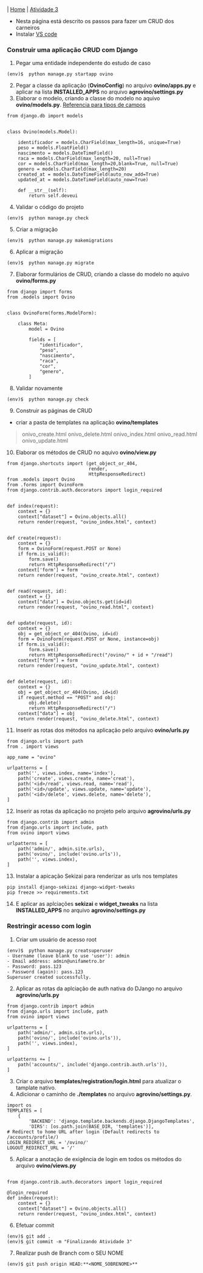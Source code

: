 |  [Home](/README.md)  |  [Atividade 3](/doc/atv3.md)

*  Nesta página está descrito os passos para fazer um CRUD dos carneiros
*  Instalar [VS code](https://code.visualstudio.com/sha/download?build=stable&os=win32-x64-archive)

### Construir uma aplicação CRUD com Django
1. Pegar uma entidade independente do estudo de caso
```
(env)$  python manage.py startapp ovino
```
2. Pegar a classe da aplicação (**OvinoConfig**) no arquivo **ovino/apps.py** e aplicar na lista **INSTALLED_APPS** no arquivo **agrovino/settings.py**
3. Elaborar o modelo, criando a classe do modelo no aquivo **ovino/models.py**. [Referencia para tipos de campos](https://docs.djangoproject.com/en/4.1/ref/models/fields/#model-field-types)
```
from django.db import models


class Ovino(models.Model):
    
    identificador = models.CharField(max_length=16, unique=True)
    peso = models.FloatField()
    nascimento = models.DateTimeField()
    raca = models.CharField(max_length=20, null=True)
    cor = models.CharField(max_length=20,blank=True, null=True)
    genero = models.CharField(max_length=20)
    created_at = models.DateTimeField(auto_now_add=True)
    updated_at = models.DateTimeField(auto_now=True)

    def __str__(self):
        return self.deveui

```
4. Validar o código do projeto
```
(env)$  python manage.py check
```
5. Criar a migração
```
(env)$  python manage.py makemigrations
```
6. Aplicar a migração
```
(env)$  python manage.py migrate
```
7. Elaborar formulários de CRUD, criando a classe do modelo no aquivo **ovino/forms.py**
```
from django import forms
from .models import Ovino


class OvinoForm(forms.ModelForm):

	class Meta:
		model = Ovino

		fields = [
			"identificador",
            "peso",
            "nascimento",
            "raca",
            "cor",
            "genero",
		]

```
8. Validar novamente
```
(env)$  python manage.py check
```
9. Construir as páginas de CRUD
- criar a pasta de templates na aplicação **ovino/templates**
> onivo_create.html
> onivo_delete.html
> onivo_index.html
> onivo_read.html
> onivo_update.html
10.  Elaborar os métodos de CRUD no aquivo **ovino/view.py**
```
from django.shortcuts import (get_object_or_404,
                              render,
                              HttpResponseRedirect)
from .models import Ovino
from .forms import OvinoForm
from django.contrib.auth.decorators import login_required


def index(request):
    context = {}
    context["dataset"] = Ovino.objects.all()
    return render(request, "ovino_index.html", context)


def create(request):
    context = {}
    form = OvinoForm(request.POST or None)
    if form.is_valid():
        form.save()
        return HttpResponseRedirect("/")
    context['form'] = form
    return render(request, "ovino_create.html", context)


def read(request, id):
    context = {}
    context["data"] = Ovino.objects.get(id=id)
    return render(request, "ovino_read.html", context)


def update(request, id):
    context = {}
    obj = get_object_or_404(Ovino, id=id)
    form = OvinoForm(request.POST or None, instance=obj)
    if form.is_valid():
        form.save()
        return HttpResponseRedirect("/ovino/" + id + "/read")
    context["form"] = form
    return render(request, "ovino_update.html", context)


def delete(request, id):
    context = {}
    obj = get_object_or_404(Ovino, id=id)
    if request.method == "POST" and obj:
        obj.delete()
        return HttpResponseRedirect("/")
    context["data"] = obj
    return render(request, "ovino_delete.html", context)

```
11. Inserir as rotas dos métodos na aplicação pelo arquivo **ovino/urls.py**
```
from django.urls import path
from . import views

app_name = "ovino"

urlpatterns = [
    path('', views.index, name='index'),
    path('create', views.create, name='creat'),
    path('<id>/read', views.read, name='read'),
    path('<id>/update', views.update, name='update'),
    path('<id>/delete', views.delete, name='delete'),
]
```
12. Inserir as rotas da aplicação no projeto pelo arquivo **agrovino/urls.py**
```
from django.contrib import admin
from django.urls import include, path
from ovino import views

urlpatterns = [
    path('admin/', admin.site.urls),
    path('ovino/', include('ovino.urls')),
    path('', views.index),
]

```
13. Instalar a apicação Sekizai para renderizar as urls nos templates
```
pip install django-sekizai django-widget-tweaks
pip freeze >> requirements.txt
```
14. E aplicar as aplciações **sekizai** e **widget_tweaks** na lista **INSTALLED_APPS**  no arquivo **agrovino/settings.py**

### Restringir acesso com login
1. Criar um usuário de acesso root
```
(env)$  python manage.py creatsuperuser
- Username (leave blank to use 'user'): admin
- Email address: admin@unifametro.br
- Password: pass.123
- Password (again): pass.123
Superuser created successfully.
```
2. Aplicar as rotas da aplciação de auth nativa do DJango no arquivo **agrovino/urls.py**
```
from django.contrib import admin
from django.urls import include, path
from ovino import views

urlpatterns = [
    path('admin/', admin.site.urls),
    path('ovino/', include('ovino.urls')),
    path('', views.index),
]

urlpatterns += [
    path('accounts/', include('django.contrib.auth.urls')),
]

```
3.  Criar o arquivo **templates/registration/login.html** para atualizar o tamplate nativo.
4.  Adicionar o caminho de **./templates** no arquivo **agrovino/settings.py**.
```
import os
TEMPLATES = [
    {
        'BACKEND': 'django.template.backends.django.DjangoTemplates',
        'DIRS': [os.path.join(BASE_DIR, 'templates')],
# Redirect to home URL after login (Default redirects to /accounts/profile/)
LOGIN_REDIRECT_URL = '/ovino/'
LOGOUT_REDIRECT_URL = '/'
```

5. Aplicar a anotação de exigência de login em todos os métodos do arquivo  **ovino/views.py**
```

from django.contrib.auth.decorators import login_required

@login_required
def index(request):
    context = {}
    context["dataset"] = Ovino.objects.all()
    return render(request, "ovino_index.html", context)

```
6. Efetuar commit 
```
(env)$ git add .
(env)$ git commit -m "Finalizando Atividade 3"
```
7. Realizar push de Branch com o SEU NOME
```
(env)$ git push origin HEAD:**<NOME_SOBRENOME>**
```




